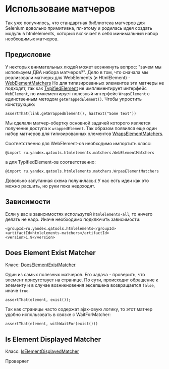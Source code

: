 Использоваие матчеров
=====================

Так уже получилось, что стандартная библиотека матчеров для Selenium довольно примитивна, пл-этому и родилась идея
создать модуль в htmlelements, который включает в себя минимальный набор необходимых матчеров.

Предисловие
-----------

У некторых внимательных людей может возникнуть вопрос: "зачем мы используем ДВА набора матчеров?".
Дело в том, что сначала мы реализовали матчеры для WebElements (и HtmlElement) -
[WebElementMatchers](/yandex-qatools/htmlelements/blob/master/htmlelements-matchers/src/main/java/ru/yandex/qatools/htmlelements/matchers/WebElementMatchers.java)
Но для типизированных элементов эти матчеры не подходят, так как
[TypifiedElement](/yandex-qatools/htmlelements/blob/master/htmlelements-java/src/main/java/ru/yandex/qatools/htmlelements/element/TypifiedElement.java)
не имплементирует интерфейс `WebElement`, но имлементирует полезный интерфейс `WrapsElement` c единственным методом `getWrappedElement()`.
Чтобы упростить конструкцию:

    assertThat(link.getWrappedElement(), hasText("Some text"))

Мы сделали матчер-обертку основной задачей которого является получение доступа к `wrappedElement`.
Так образом появился еще один набор матчеров для типизированных элементов
[WrapsElementMatchers](/yandex-qatools/htmlelements/blob/master/htmlelements-matchers/src/main/java/ru/yandex/qatools/htmlelements/matchers/WrapsElementMatchers.java).

Соответственно для WebElement-ов необходимо импортить класс:

    @import ru.yandex.qatools.htmlelements.matchers.WebElementMatchers

а для TypifiedElement-ов соответственно:

    @import ru.yandex.qatools.htmlelements.matchers.WrpasElementMatchers

Довольно запутанная схема получилась:( У нас есть идеи как это можно расшить, но руки пока недоходят.

Зависимости
-----------

Если у вас в зависимостях использутей `htmlelements-all`, то ничего делать не надо.
Иначе необходимо подключить зависимости:

    <groupId>ru.yandex.qatools.htmlelements</groupId>
    <artifactId>htmlelements-matchers</artifactId>
	<version>1.9</version>

Does Element Exist Matcher
--------------------------

Класс: [DoesElementExistMatcher](/yandex-qatools/htmlelements/blob/master/htmlelements-matchers/src/main/java/ru/yandex/qatools/htmlelements/matchers/DoesElementExist.java)

Один из самых полезных матчеров. Его задача - проверить, что элемент присутствует на странице.
По сути, происходит обращение к элементу и в случае возникновения эксепшена возвращается `false`, иначе `true`.

    assertThat(element, exist());

Так как страницы часто содержат ajax-овую логику, то этот матчер удобно использовать в связке с WaitForMatcher:

    assertThat(element, withWaitFor(exist()))

Is Element Displayed Matcher
----------------------------

Класс: [IsElementDisplayedMatcher](/yandex-qatools/htmlelements/blob/master/htmlelements-matchers/src/main/java/ru/yandex/qatools/htmlelements/matchers/IsElementDisplayedMatcher.java)

Проверяет





